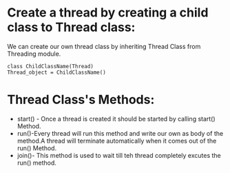 # Create a thread by creating a child class to Thread class:

We can create our own thread class by inheriting Thread Class from Threading module.

```
class ChildClassName(Thread)
Thread_object = ChildClassName()
```

# Thread Class's Methods:
* start() - Once a thread is created it should be started by calling start() Method.
* run()-Every thread will run this method and write our own as body of the method.A thread will terminate automatically when it comes out of the run() Method.
* join()- This method is used to wait till teh thread  completely excutes  the run() method.